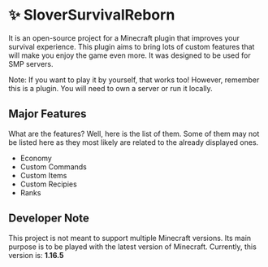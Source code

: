 # ✨ SloverSurvivalReborn
It is an open-source project for a Minecraft plugin that improves your survival experience.
This plugin aims to bring lots of custom features that will make you enjoy the game even more.
It was designed to be used for SMP servers. 

Note: If you want to play it by yourself, that works too!
However, remember this is a plugin. You will need to own a server or run it locally.

## Major Features
What are the features? Well, here is the list of them.
Some of them may not be listed here as they most likely are related to the already displayed ones.

- Economy
- Custom Commands
- Custom Items
- Custom Recipies
- Ranks

## Developer Note
This project is not meant to support multiple Minecraft versions.
Its main purpose is to be played with the latest version of Minecraft.
Currently, this version is: **1.16.5**
